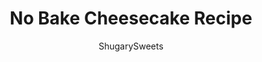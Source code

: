 ---
layout: ../../layouts/MarkdownPostLayout.astro
title: No Bake Cheesecake Recipe
author: ShugarySweets
pubDate: 2019-01-15
description: "Easy to make, this No Bake Cheesecake is perfect any time of year. For a little more sweetness, top it with some Cherry Pie filling!"
image_url: https://www.shugarysweets.com/wp-content/uploads/2019/12/no-bake-cheesecake-facebook.jpg
tags: ["Desserts","American"]
calories: 264
protein: 3
carbohydrates: 26
fats: 17
fiber: 1
ingredients: ["2 1/2 cups graham cracker crumbs","1/2 cup sugar","2/3 cup melted butter","3 packages (8 ounce each) cream cheese, softened","1 can (14 ounce) sweetened condensed milk","1 Tablespoon lemon juice","12 ounce Cool Whip, thawed","1 can (20 ounce) cherry pie filling, optional"]
serves: 16
time: "3 hours 15 minutes"
prepTime: "15 minutes"
instructions: ["In a food processor, pulse graham crackers (about 18 full size crackers) to make 2 1/2 cup crumbs.","Add sugar and melted butter and pulse until blended. Divide in half, and press crumbs into the bottoms of two 8-inch pie plates. Use the bottom of a cup or the heel of your hand to press firmly (make sure to go up the sides of the plate).","In a mixing bowl, beat cream cheese with sweetened milk and lemon juice for 3-4 minutes until smooth and fluffy.","Fold in Cool Whip with a spoon. Pour into pie plates even over crust. Smooth tops and refrigerate pies for about 3 hours (or overnight), until ready to use.","Slice and enjoy, or add some cherry pie filling on top."]
nutrition: ["264 calories","26 grams carbohydrates","26 milligrams cholesterol","17 grams fat","1 grams fiber","3 grams protein","11 grams saturated fat","180 milligrams sodium","17 grams sugar","0 grams trans fat","5 grams unsaturated fat"]
---